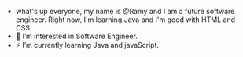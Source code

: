 - what's up everyone, my name is @Ramy and I am a future software engineer. Right now, I'm learning Java and I'm good with HTML and CSS.
- 👀 I’m interested in Software Engineer.
- ⚡ I’m currently learning Java and javaScript.


<!---
RamyRxr/RamyRxr is a ✨ special ✨ repository because its `README.md` (this file) appears on your GitHub profile.
You can click the Preview link to take a look at your changes.
--->

